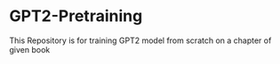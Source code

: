 # GPT2-Pretraining
This Repository is for training GPT2 model from scratch on a chapter of given book
